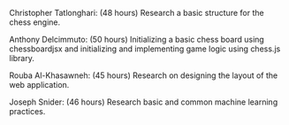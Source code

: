 Christopher Tatlonghari: (48 hours) 
Research a basic structure for the chess engine. 

Anthony Delcimmuto: (50 hours) 
Initializing a basic chess board using chessboardjsx and initializing and implementing game logic using chess.js library.

Rouba Al-Khasawneh: (45 hours) 
Research on designing the layout of the web application. 

Joseph Snider: (46 hours) 
Research basic and common machine learning practices.
